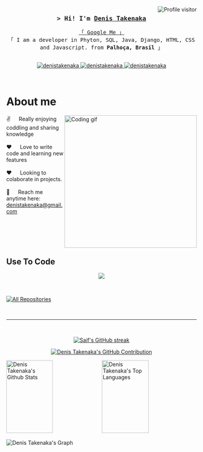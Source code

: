<a href="https://komarev.com/ghpvc/?username=Dnstilt">
  <img align="right" src="https://komarev.com/ghpvc/?username=dnstilt&label=Visitors&color=0e75b6&style=flat" alt="Profile visitor" />
</a>
<!-- Intro  -->
<h3 align="center">
        <samp>&gt; Hi! I'm 
                <b><a target="_blank" href="https://alsiam.com">Denis Takenaka</a></b>
        </samp>
</h3>


<p align="center"> 
  <samp>
    <a href="https://www.google.com/search?q=Denis+Takenaka">「 Google Me 」</a>
    <br>
    「 I am a developer in Phyton, SQL, Java, Django, HTML, CSS and Javascript. from <b>Palhoça, Brasil</b> 」
    <br>
    <br>
  </samp>
</p>

<p align="center">
 
 <a href="https://linkedin.com/in/denistakenaka" target="_blank">
  <img src="https://img.shields.io/badge/LinkedIn-0077B5?style=for-the-badge&logo=linkedin&logoColor=white" alt="denistakenaka"/>
 </a>
 <a href="https://instagram.com/denistakenaka" target="_blank">
  <img src="https://img.shields.io/badge/Instagram-fe4164?style=for-the-badge&logo=instagram&logoColor=white" alt="denistakenaka" />
 </a> 
 <a href="https://facebook.com/denistakenaka" target="_blank">
  <img src="https://img.shields.io/badge/Facebook-20BEFF?&style=for-the-badge&logo=facebook&logoColor=white" alt="denistakenaka"  />
  </a> 
</p>
<br />

<!-- About Section -->
 # About me
 
<p>
 <img align="right" width="350" src="/assets/chair.gif" alt="Coding gif" />
  
 ✌️ &emsp; Really enjoying coddling and sharing knowledge <br/><br/>
 ❤️ &emsp; Love to write code and learning new features<br/><br/>
 ❤️ &emsp; Looking to colaborate in projects.<br/><br/>
 📧 &emsp; Reach me anytime here: denistakenaka@gmail.com<br/><br/>

</p>

<br/>
<br/>
<br/>

## Use To Code
<p align="center">
  <a href="https://skillicons.dev">
    <img src="https://skillicons.dev/icons?i=git,github,cs,html,css,js,java,kotlin,py,bootstrap,django,spring,mysql,postgres,idea,pycharm,webstorm,eclipse,vscode,figma" />
  </a>
</p>

<br/>
<p align="left">
  <a href="https://github.com/dnstilt?tab=repositories" target="_blank"><img alt="All Repositories" title="All Repositories" src="https://img.shields.io/badge/-All%20Repos-2962FF?style=for-the-badge&logo=koding&logoColor=white"/></a>
</p>

<br/>
<hr/>
<br/>

<p align="center">
  <a href="https://github.com/dnstilt">
    <img src="https://github-readme-streak-stats.herokuapp.com/?user=dnstilt&theme=radical&border=7F3FBF&background=0D1117" alt="Saif's GitHub streak"/>
  </a>
</p>

<p align="center">
  <a href="https://github.com/dnstilt">
    <img src="https://github-profile-summary-cards.vercel.app/api/cards/profile-details?username=dnstilt&theme=radical" alt="Denis Takenaka's GitHub Contribution"/>
  </a>
</p>

<a> 
    <a href="https://github.com/dnstilt"><img alt="Denis Takenaka's Github Stats" src="https://denvercoder1-github-readme-stats.vercel.app/api?username=dnstilt&show_icons=true&count_private=true&theme=react&border_color=7F3FBF&bg_color=0D1117&title_color=F85D7F&icon_color=F8D866" height="192px" width="49.5%"/></a>
  <a href="https://github.com/dnstilt"><img alt="Denis Takenaka's Top Languages" src="https://denvercoder1-github-readme-stats.vercel.app/api/top-langs/?username=dnstilt&langs_count=8&layout=compact&theme=react&border_color=7F3FBF&bg_color=0D1117&title_color=F85D7F&icon_color=F8D866" height="192px" width="49.5%"/></a>
  <br/>
</a>


![Denis Takenaka's Graph](https://github-readme-activity-graph.vercel.app/graph?username=dnstilt&custom_title=Denis%20Takenaka's%20GitHub%20Activity%20Graph&bg_color=0D1117&color=7F3FBF&line=7F3FBF&point=7F3FBF&area_color=FFFFFF&title_color=FFFFFF&area=true)

